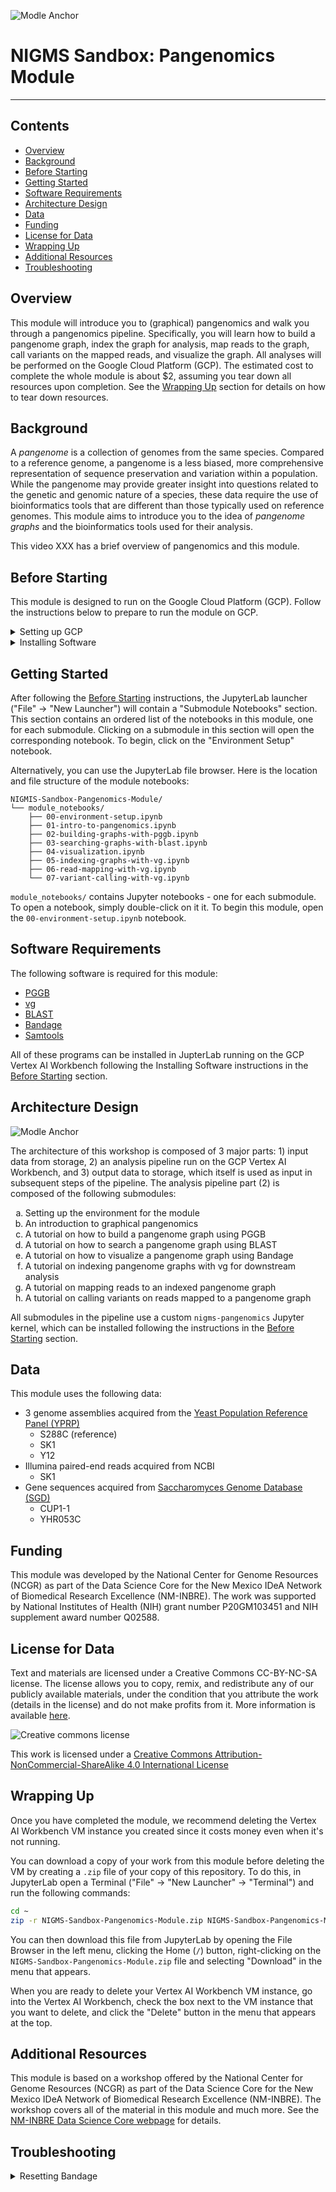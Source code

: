 ![Modle Anchor](images/anchor.png)

# NIGMS Sandbox: Pangenomics Module
---------------------------------

## **Contents**

+ [Overview](#overview)
+ [Background](#background)
+ [Before Starting](#before-starting)
+ [Getting Started](#getting-started)
+ [Software Requirements](#software-requirements)
+ [Architecture Design](#architecture-design)
+ [Data](#data)
+ [Funding](#funding)
+ [License for Data](#license-for-data)
+ [Wrapping Up](#wrapping-up)
+ [Additional Resources](#additional-resources)
+ [Troubleshooting](#troubleshooting)

## **Overview**

This module will introduce you to (graphical) pangenomics and walk you through a pangenomics pipeline.
Specifically, you will learn how to build a pangenome graph, index the graph for analysis, map reads to the graph, call variants on the mapped reads, and visualize the graph.
All analyses will be performed on the Google Cloud Platform (GCP).
The estimated cost to complete the whole module is about $2, assuming you tear down all resources upon completion.
See the [Wrapping Up](#wrapping-up) section for details on how to tear down resources.


## **Background**

A *pangenome* is a collection of genomes from the same species.
Compared to a reference genome, a pangenome is a less biased, more comprehensive representation of sequence preservation and variation within a population.
While the pangenome may provide greater insight into questions related to the genetic and genomic nature of a species, these data require the use of bioinformatics tools that are different than those typically used on reference genomes.
This module aims to introduce you to the idea of *pangenome graphs* and the bioinformatics tools used for their analysis.

This video XXX has a brief overview of pangenomics and this module.


## **Before Starting**

This module is designed to run on the Google Cloud Platform (GCP).
Follow the instructions below to prepare to run the module on GCP.

<details>

<summary>Setting up GCP</summary>

See the [Vertex AI Quickstart instructions](https://cloud.google.com/vertex-ai/docs/workbench/instances/create-console-quickstart) for details on steps 1-5.

1. Create a Google Cloud account
2. Create a Google Cloud project
3. Enable billing for your Google Cloud project
4. Go to Vertex AI Workbench then create a new VM instance using "CREATE NEW" -> "ADVANCED OPTIONS". The configurations for each page are described below. Click the "Continue" button at the bottom of each page to go to the next page. **Any configuration not explicitly mentioned below should use its default setting**.
   * Details:<br/>&emsp;Name: nigms-pangenomics-module (this is optional; you can use whatever name you want or the default)<br/>&emsp;Region: us-east4<br/>&emsp;Zone: us-east4-a<br/>&emsp;Workbench type:<br/>&emsp;&emsp;Type: Instance
   * Environment:<br/>&emsp;JupyterLab Version: JupyterLab 4.x
   * Machine type:<br/>&emsp;Series: N2<br/>&emsp;Machine type: n2-standard-4<br/>&emsp;Idle shutdown:<br/>&emsp;&emsp;Enable Idle Shutdown: Checked<br/>&emsp;&emsp;Time of inactivity before shutdown (Minutes): 60
   * Disks: Use default settings
   * Networking:<br/>&emsp;Assign external IP address: Checked<br/>&emsp;Allow proxy access: Checked
   * IAM and security<br/>&emsp;Security options:<br/>&emsp;&emsp;Root access to the instance: Checked<br/>&emsp;&emsp;File downloading: Checked<br/>&emsp;&emsp;Terminal access: Checked
   * System health: Use default settings
  
   The last configuration page - System health - will not have a "Continue" button. Instead, use the "Create" button below the page to create the Vertex AI Workbench VM instance you just configured. It will have a blue loading circle. Once the green checkmark has appeared, your Vertex AI Workbench VM instance has been created.
6. Click "OPEN JUPYTERLAB" on your VM instance to open JupyterLab

</details>

<details>
 
<summary>Installing Software</summary>

To install the software for this module in JupyterLab, open a Terminal ("File" -> "New Launcher" -> "Terminal") and run the following commands:
```bash
cd ~
git clone https://github.com/ncgr/NIGMS-Sandbox-Pangenomics-Module.git NIGMS-Sandbox-Pangenomics-Module
bash -i ./NIGMS-Sandbox-Pangenomics-Module/scripts/0-setup.sh
```
After the last command completes, close the terminal and restart the VM instance in the Vertex AI Workbench.

There should now be a new kernal in the JupyterLab launcher called "nigms-pangenomics".
This is the kernel you should use with every notebook in the module.
The launcher should also contain two new sections: "Submodule Notebooks" and "Visualization Software".
Submodule notebooks contains an ordered list of the notebooks in this module, one for each submodule.
Clicking on a submodule will open the corresponding notebook.
Visualization Software contains a list of visualization software used in this module.
Clicking on a program in this list will open the program in a new window in your Web Browser.

</details>


## **Getting Started**

After following the [Before Starting](#before-starting) instructions, the JupyterLab launcher ("File" -> "New Launcher") will contain a "Submodule Notebooks" section.
This section contains an ordered list of the notebooks in this module, one for each submodule.
Clicking on a submodule in this section will open the corresponding notebook.
To begin, click on the "Environment Setup" notebook.

Alternatively, you can use the JupyterLab file browser.
Here is the location and file structure of the module notebooks:
```
NIGMIS-Sandbox-Pangenomics-Module/
└── module_notebooks/
    ├── 00-environment-setup.ipynb
    ├── 01-intro-to-pangenomics.ipynb
    ├── 02-building-graphs-with-pggb.ipynb
    ├── 03-searching-graphs-with-blast.ipynb
    ├── 04-visualization.ipynb
    ├── 05-indexing-graphs-with-vg.ipynb
    ├── 06-read-mapping-with-vg.ipynb
    └── 07-variant-calling-with-vg.ipynb
```
`module_notebooks/` contains Jupyter notebooks - one for each submodule.
To open a notebook, simply double-click on it it.
To begin this module, open the `00-environment-setup.ipynb` notebook.


## **Software Requirements**

The following software is required for this module:

* [PGGB](https://github.com/pangenome/pggb)
* [vg](https://github.com/vgteam/vg)
* [BLAST](https://www.ncbi.nlm.nih.gov/books/NBK569861/)
* [Bandage](https://rrwick.github.io/Bandage/)
* [Samtools](https://www.htslib.org/)

All of these programs can be installed in JupterLab running on the GCP Vertex AI Workbench following the Installing Software instructions in the [Before Starting](#before-starting) section.


## **Architecture Design**

![Modle Anchor](images/architecture.png)

The architecture of this workshop is composed of 3 major parts: 1) input data from storage, 2) an analysis pipeline run on the GCP Vertex AI Workbench, and 3) output data to storage, which itself is used as input in subsequent steps of the pipeline.
The analysis pipeline part (2) is composed of the following submodules:

<ol type="a">
  <li>Setting up the environment for the module</li>
  <li>An introduction to graphical pangenomics</li>
  <li>A tutorial on how to build a pangenome graph using PGGB</li>
  <li>A tutorial on how to search a pangenome graph using BLAST</li>
  <li>A tutorial on how to visualize a pangenome graph using Bandage</li>
  <li>A tutorial on indexing pangenome graphs with vg for downstream analysis</li>
  <li>A tutorial on mapping reads to an indexed pangenome graph</li>
  <li>A tutorial on calling variants on reads mapped to a pangenome graph</li>
</ol>

All submodules in the pipeline use a custom `nigms-pangenomics` Jupyter kernel, which can be installed following the instructions in the [Before Starting](#before-starting) section.

## **Data**

This module uses the following data:

* 3 genome assemblies acquired from the [Yeast Population Reference Panel (YPRP)](https://yjx1217.github.io/Yeast_PacBio_2016/welcome/)
  * S288C (reference)
  * SK1
  * Y12
* Illumina paired-end reads acquired from NCBI
  * SK1
* Gene sequences acquired from [Saccharomyces Genome Database (SGD)](https://www.yeastgenome.org/)
  * CUP1-1
  * YHR053C

## **Funding**

This module was developed by the National Center for Genome Resources (NCGR) as part of the Data Science Core for the New Mexico IDeA Network of Biomedical Research Excellence (NM-INBRE).
The work was supported by National Institutes of Health (NIH) grant number P20GM103451 and NIH supplement award number Q02588.


## **License for Data**

Text and materials are licensed under a Creative Commons CC-BY-NC-SA license.
The license allows you to copy, remix, and redistribute any of our publicly available materials, under the condition that you attribute the work (details in the license) and do not make profits from it.
More information is available [here](https://tilburgsciencehub.com/about).

![Creative commons license](images/license-buttons.png)

This work is licensed under a [Creative Commons Attribution-NonCommercial-ShareAlike 4.0 International License](http://creativecommons.org/licenses/by-nc-sa/4.0/)


## **Wrapping Up**

Once you have completed the module, we recommend deleting the Vertex AI Workbench VM instance you created since it costs money even when it's not running.

You can download a copy of your work from this module before deleting the VM by creating a `.zip` file of your copy of this repository.
To do this, in JupyterLab open a Terminal ("File" -> "New Launcher" -> "Terminal") and run the following commands:
```bash
cd ~
zip -r NIGMS-Sandbox-Pangenomics-Module.zip NIGMS-Sandbox-Pangenomics-Module
```
You can then download this file from JupyterLab by opening the File Browser in the left menu, clicking the Home (`/`) button, right-clicking on the `NIGMS-Sandbox-Pangenomics-Module.zip` file and selecting "Download" in the menu that appears.

When you are ready to delete your Vertex AI Workbench VM instance, go into the Vertex AI Workbench, check the box next to the VM instance that you want to delete, and click the "Delete" button in the menu that appears at the top.

## **Additional Resources**

This module is based on a workshop offered by the National Center for Genome Resources (NCGR) as part of the Data Science Core for the New Mexico IDeA Network of Biomedical Research Excellence (NM-INBRE).
The workshop covers all of the material in this module and much more.
See the [NM-INBRE Data Science Core webpage](https://nminbre.org/data-science-core/) for details.

## Troubleshooting

<details>
  
<summary>Resetting Bandage</summary>

Sometimes the Bandage software can break, i.e. there will be a message that say "KasmVNC encountered an error."
When this occurs, you can reset the Bandage software by opening a Terminal in JupyterLab ("File" -> "New Launcher" -> "Terminal") and running the following commands:
```bash
cd ~
docker compose -f NIGMS-Sandbox-Pangenomics-Module/bandage/compose.yml up -d --build --force-recreate
```

</details>

